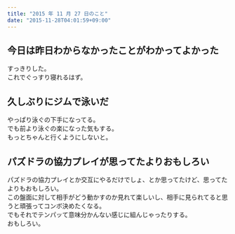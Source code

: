 ```yaml
---
title: "2015 年 11 月 27 日のこと"
date: "2015-11-28T04:01:59+09:00"
---
```


## 今日は昨日わからなかったことがわかってよかった

すっきりした。  
これでぐっすり寝れるはず。

## 久しぶりにジムで泳いだ

やっぱり泳ぐの下手になってる。  
でも前より泳ぐの楽になった気もする。  
もっとちゃんと行くようにしないと。

## パズドラの協力プレイが思ってたよりおもしろい

パズドラの協力プレイとか交互にやるだけでしょ、とか思ってたけど、思ってたよりもおもしろい。  
この盤面に対して相手がどう動かすのか見れて楽しいし、相手に見られてると思うと頑張ってコンボ決めたくなる。  
でもそれでテンパッて意味分かんない感じに組んじゃったりする。  
おもしろい。
